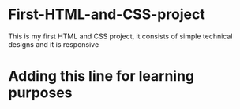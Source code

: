 # First-HTML-and-CSS-project

This is my first HTML and CSS project, it consists of simple technical designs and it is responsive

# Adding this line for learning purposes
